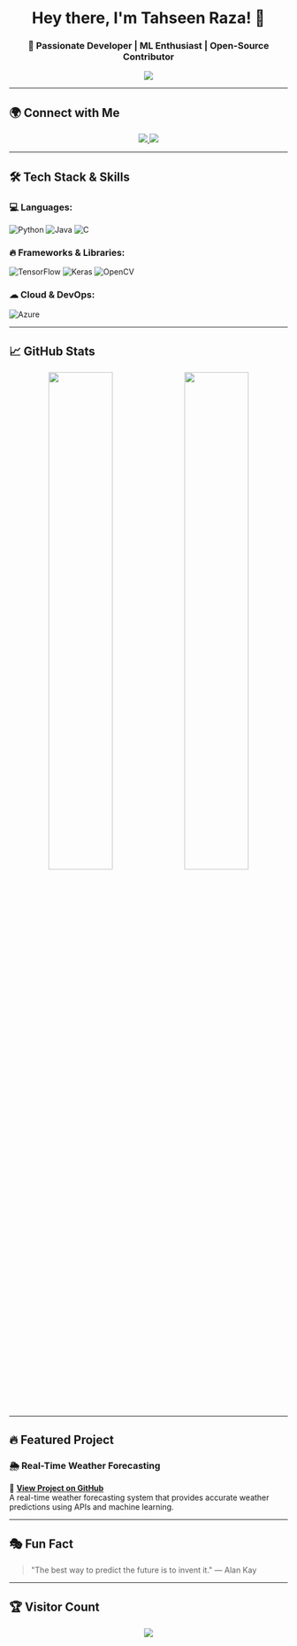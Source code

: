 <!-- Hi there, welcome to my profile! -->
<h1 align="center">Hey there, I'm Tahseen Raza! 👋</h1>
<h3 align="center">🚀 Passionate Developer | ML Enthusiast | Open-Source Contributor</h3>

<p align="center">
  <img src="https://readme-typing-svg.demolab.com?font=Fira+Code&weight=500&size=22&pause=1000&color=38C2FF&center=true&vCenter=true&width=600&lines=Welcome+to+my+GitHub+profile!;Passionate+about+Tech+%F0%9F%94%A5;Machine+Learning+%7C+Python+%7C+Data+Science;Always+learning+something+new!">
</p>

---

## 🌍 Connect with Me
<p align="center">
  <a href="https://www.linkedin.com/in/tahseen-raza-11a276218/">
    <img src="https://img.shields.io/badge/LinkedIn-blue?style=for-the-badge&logo=linkedin" />
  </a>
  <a href="mailto:tahseenraza1843@gmail.com">
    <img src="https://img.shields.io/badge/Gmail-D14836?style=for-the-badge&logo=gmail&logoColor=white" />
  </a>
</p>

---

## 🛠 Tech Stack & Skills
### 💻 Languages:
![Python](https://img.shields.io/badge/Python-3776AB?style=for-the-badge&logo=python&logoColor=white)
![Java](https://img.shields.io/badge/Java-ED8B00?style=for-the-badge&logo=java&logoColor=white)
![C](https://img.shields.io/badge/C-00599C?style=for-the-badge&logo=c&logoColor=white)

### 🔥 Frameworks & Libraries:
![TensorFlow](https://img.shields.io/badge/TensorFlow-FF6F00?style=for-the-badge&logo=tensorflow&logoColor=white)
![Keras](https://img.shields.io/badge/Keras-D00000?style=for-the-badge&logo=keras&logoColor=white)
![OpenCV](https://img.shields.io/badge/OpenCV-5C3EE8?style=for-the-badge&logo=opencv&logoColor=white)

### ☁ Cloud & DevOps:
![Azure](https://img.shields.io/badge/Microsoft%20Azure-0078D4?style=for-the-badge&logo=microsoft-azure&logoColor=white)

---

## 📈 GitHub Stats  
<p align="center">
  <img src="https://github-readme-stats.vercel.app/api?username=Tahseenraza11&show_icons=true&theme=radical" width="48%" />
  <img src="https://github-readme-streak-stats.herokuapp.com/?user=Tahseenraza11&theme=radical" width="48%" />
</p>

---

## 🔥 Featured Project
### 🌦️ Real-Time Weather Forecasting  
📌 **[View Project on GitHub](https://github.com/TahseenRaza11/Real-Time-Weather-Forecasting)**  
A real-time weather forecasting system that provides accurate weather predictions using APIs and machine learning.

---

## 🎭 Fun Fact  
> "The best way to predict the future is to invent it." — Alan Kay

---

## 🏆 Visitor Count
<p align="center">
  <img src="https://komarev.com/ghpvc/?username=Tahseenraza11&label=Visitors&color=0e75b6&style=flat" />
</p>
